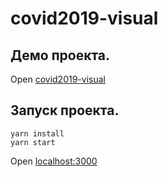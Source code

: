 # covid2019-visual

## Демо проекта.
Open [covid2019-visual](https://gaucho-v.github.io/covid2019-visual/) 

## Запуск проекта.

```
yarn install  
yarn start
```
Open [localhost:3000](http://localhost:3000)

